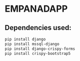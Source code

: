 # EMPANADAPP

## Dependencies used:
```bash
pip install django
pip install mssql-django
pip install django-crispy-forms
pip install crispy-bootstrap5
```
